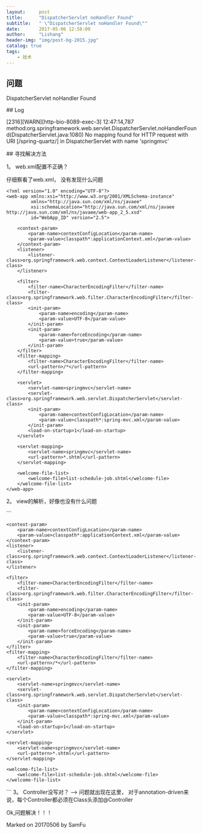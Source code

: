 ```yaml
---
layout:     post
title:      "DispatcherServlet noHandler Found"
subtitle:   " \"DispatcherServlet noHandler Found\""
date:       2017-05-06 12:58:00
author:     "Lishang"
header-img: "img/post-bg-2015.jpg"
catalog: true
tags:
    - 技术
---
```


## 问题
DispatcherServlet noHandler Found
<p id = "build"></p>
## Log
<p id = "build"></p>
[2316][WARN][http-bio-8089-exec-3] 12:47:14,787 method:org.springframework.web.servlet.DispatcherServlet.noHandlerFound(DispatcherServlet.java:1080) No mapping found for HTTP request with URI [/spring-quartz/] in DispatcherServlet with name 'springmvc'
<p id = "build"></p>
## 寻找解决方法

1。 web.xml配置不正确？

仔细察看了web.xml， 没有发现什么问题
```
<?xml version="1.0" encoding="UTF-8"?>
<web-app xmlns:xsi="http://www.w3.org/2001/XMLSchema-instance"
         xmlns="http://java.sun.com/xml/ns/javaee"
         xsi:schemaLocation="http://java.sun.com/xml/ns/javaee http://java.sun.com/xml/ns/javaee/web-app_2_5.xsd"
         id="WebApp_ID" version="2.5">

    <context-param>
        <param-name>contextConfigLocation</param-name>
        <param-value>classpath*:applicationContext.xml</param-value>
    </context-param>
    <listener>
        <listener-class>org.springframework.web.context.ContextLoaderListener</listener-class>
    </listener>

    <filter>
        <filter-name>CharacterEncodingFilter</filter-name>
        <filter-class>org.springframework.web.filter.CharacterEncodingFilter</filter-class>
        <init-param>
            <param-name>encoding</param-name>
            <param-value>UTF-8</param-value>
        </init-param>
        <init-param>
            <param-name>forceEncoding</param-name>
            <param-value>true</param-value>
        </init-param>
    </filter>
    <filter-mapping>
        <filter-name>CharacterEncodingFilter</filter-name>
        <url-pattern>/*</url-pattern>
    </filter-mapping>

    <servlet>
        <servlet-name>springmvc</servlet-name>
        <servlet-class>org.springframework.web.servlet.DispatcherServlet</servlet-class>
        <init-param>
            <param-name>contextConfigLocation</param-name>
            <param-value>classpath*:spring-mvc.xml</param-value>
        </init-param>
        <load-on-startup>1</load-on-startup>
    </servlet>

    <servlet-mapping>
        <servlet-name>springmvc</servlet-name>
        <url-pattern>*.shtml</url-pattern>
    </servlet-mapping>

    <welcome-file-list>
        <welcome-file>list-schedule-job.shtml</welcome-file>
    </welcome-file-list>
</web-app>
```
<p id = "build"></p>
2。 view的解析，好像也没有什么问题
<p id = "build"></p>
```
<?xml version="1.0" encoding="UTF-8"?>
<web-app xmlns:xsi="http://www.w3.org/2001/XMLSchema-instance"
         xmlns="http://java.sun.com/xml/ns/javaee"
         xsi:schemaLocation="http://java.sun.com/xml/ns/javaee http://java.sun.com/xml/ns/javaee/web-app_2_5.xsd"
         id="WebApp_ID" version="2.5">

    <context-param>
        <param-name>contextConfigLocation</param-name>
        <param-value>classpath*:applicationContext.xml</param-value>
    </context-param>
    <listener>
        <listener-class>org.springframework.web.context.ContextLoaderListener</listener-class>
    </listener>

    <filter>
        <filter-name>CharacterEncodingFilter</filter-name>
        <filter-class>org.springframework.web.filter.CharacterEncodingFilter</filter-class>
        <init-param>
            <param-name>encoding</param-name>
            <param-value>UTF-8</param-value>
        </init-param>
        <init-param>
            <param-name>forceEncoding</param-name>
            <param-value>true</param-value>
        </init-param>
    </filter>
    <filter-mapping>
        <filter-name>CharacterEncodingFilter</filter-name>
        <url-pattern>/*</url-pattern>
    </filter-mapping>

    <servlet>
        <servlet-name>springmvc</servlet-name>
        <servlet-class>org.springframework.web.servlet.DispatcherServlet</servlet-class>
        <init-param>
            <param-name>contextConfigLocation</param-name>
            <param-value>classpath*:spring-mvc.xml</param-value>
        </init-param>
        <load-on-startup>1</load-on-startup>
    </servlet>

    <servlet-mapping>
        <servlet-name>springmvc</servlet-name>
        <url-pattern>*.shtml</url-pattern>
    </servlet-mapping>

    <welcome-file-list>
        <welcome-file>list-schedule-job.shtml</welcome-file>
    </welcome-file-list>
</web-app>
```
3。 Controller没写对？ --> 问题就出现在这里， 对于annotation-driven来说，每个Controller都必须在Class头添加@Controller</p>
<p id = "build"></p>
<p>Ok,问题解决！！！</p>

Marked on 20170506 by SamFu

